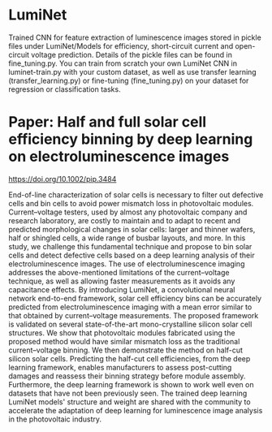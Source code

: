 # LumiNet
Trained CNN for feature extraction of luminescence images stored in pickle files under LumiNet/Models for efficiency, short-circuit current and open-circuit voltage prediction. Details of the pickle files can be found in fine_tuning.py. You can train from scratch your own LumiNet CNN in luminet-train.py with your custom dataset, as well as use transfer learning (transfer_learning.py) or fine-tuning (fine_tuning.py) on your dataset for regression or classification tasks.

# Paper: Half and full solar cell efficiency binning by deep learning on electroluminescence images
https://doi.org/10.1002/pip.3484

End-of-line characterization of solar cells is necessary to filter out defective cells and bin cells to avoid power mismatch loss in photovoltaic modules. Current–voltage testers, used by almost any photovoltaic company and research laboratory, are costly to maintain and to adapt to recent and predicted morphological changes in solar cells: larger and thinner wafers, half or shingled cells, a wide range of busbar layouts, and more. In this study, we challenge this fundamental technique and propose to bin solar cells and detect defective cells based on a deep learning analysis of their electroluminescence images. The use of electroluminescence imaging addresses the above-mentioned limitations of the current–voltage technique, as well as allowing faster measurements as it avoids any capacitance effects. By introducing LumiNet, a convolutional neural network end-to-end framework, solar cell efficiency bins can be accurately predicted from electroluminescence imaging with a mean error similar to that obtained by current–voltage measurements. The proposed framework is validated on several state-of-the-art mono-crystalline silicon solar cell structures. We show that photovoltaic modules fabricated using the proposed method would have similar mismatch loss as the traditional current–voltage binning. We then demonstrate the method on half-cut silicon solar cells. Predicting the half-cut cell efficiencies, from the deep learning framework, enables manufacturers to assess post-cutting damages and reassess their binning strategy before module assembly. Furthermore, the deep learning framework is shown to work well even on datasets that have not been previously seen. The trained deep learning LumiNet models' structure and weight are shared with the community to accelerate the adaptation of deep learning for luminescence image analysis in the photovoltaic industry.
